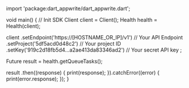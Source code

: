 import 'package:dart_appwrite/dart_appwrite.dart';

void main() { // Init SDK
  Client client = Client();
  Health health = Health(client);

  client
    .setEndpoint('https://[HOSTNAME_OR_IP]/v1') // Your API Endpoint
    .setProject('5df5acd0d48c2') // Your project ID
    .setKey('919c2d18fb5d4...a2ae413da83346ad2') // Your secret API key
  ;

  Future result = health.getQueueTasks();

  result
    .then((response) {
      print(response);
    }).catchError((error) {
      print(error.response);
  });
}